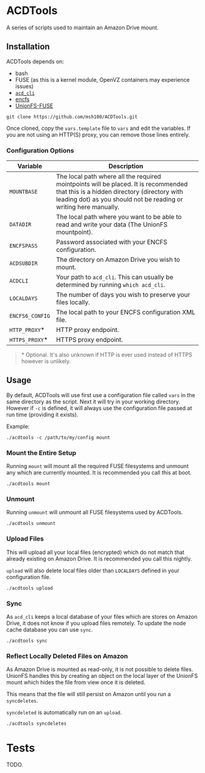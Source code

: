 # ACDTools

A series of scripts used to maintain an Amazon Drive mount.


## Installation

ACDTools depends on:

 * bash
 * FUSE (as this is a kernel module, OpenVZ containers may experience issues)
 * [`acd_cli`](https://github.com/yadayada/acd_cli)
 * [encfs](https://github.com/vgough/encfs)
 * [UnionFS-FUSE](https://github.com/rpodgorny/unionfs-fuse)

```
git clone https://github.com/msh100/ACDTools.git
```

Once cloned, copy the `vars.template` file to `vars` and edit the variables. If you are not using an HTTP(S) proxy, you can remove those lines entirely.


### Configuration Options

 Variable       | Description
----------------|-----------------------
`MOUNTBASE`     | The local path where all the required mointpoints will be placed. It is recommended that this is a hidden directory (directory with leading dot) as you should not be reading or writing here manually.
`DATADIR`       | The local path where you want to be able to read and write your data (The UnionFS mountpoint).
`ENCFSPASS`     | Password associated with your ENCFS configuration.
`ACDSUBDIR`     | The directory on Amazon Drive you wish to mount.
`ACDCLI`        | Your path to `acd_cli`. This can usually be determined by running `which acd_cli`.
`LOCALDAYS`     | The number of days you wish to preserve your files locally.
`ENCFS6_CONFIG` | The local path to your ENCFS configuration XML file.
`HTTP_PROXY`*   | HTTP proxy endpoint.
`HTTPS_PROXY`*  | HTTPS proxy endpoint.

> \* Optional. It's also unknown if HTTP is ever used instead of HTTPS however is unlikely.


## Usage

By default, ACDTools will use first use a configuration file called `vars` in the same directory as the script. Next it will try in your working directory. However if `-c` is defined, it will always use the configuration file passed at run time (providing it exists).

Example:

```
./acdtools -c /path/to/my/config mount
```


### Mount the Entire Setup

Running `mount` will mount all the required FUSE filesystems and unmount any which are currently mounted. 
It is recommended you call this at boot.

```
./acdtools mount
```


### Unmount

Running `unmount` will unmount all FUSE filesystems used by ACDTools.

```
./acdtools unmount
```


### Upload Files

This will upload all your local files (encrypted) which do not match that already existing on Amazon Drive. 
It is recommended you call this nightly.

`upload` will also delete local files older than `LOCALDAYS` defined in your configuration file.

```
./acdtools upload
```


### Sync

As `acd_cli` keeps a local database of your files which are stores on Amazon Drive, it does not know if you upload files remotely. To update the node cache database you can use `sync`.

```
./acdtools sync
```


### Reflect Locally Deleted Files on Amazon

As Amazon Drive is mounted as read-only, it is not possible to delete files. UnionFS handles this by creating an object on the local layer of the UnionFS mount which hides the file from view once it is deleted.

This means that the file will still persist on Amazon until you run a `syncdeletes`.

`syncdeleted` is automatically run on an `upload`.

```
./acdtools syncdeletes
```


# Tests

TODO.